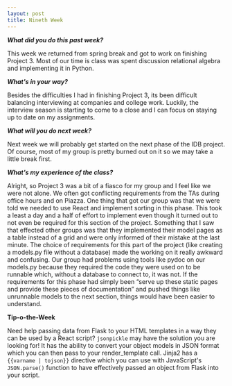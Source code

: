 ```yaml
---
layout: post
title: Nineth Week
---
```

<p><b><i>What did you do this past week?</i></b></p>
<p>This week we returned from spring break and got to work on finishing Project 3. Most of our time is class was spent discussion relational algebra and implementing it in Python.</p>
<p><b><i>What's in your way?</i></b></p>
<p>Besides the difficulties I had in finishing Project 3, its been difficult balancing interviewing at companies and college work. Luckily, the interview season is starting to come to a close and I can focus on staying up to date on my assignments.</p>
<p><b><i>What will you do next week?</i></b></p>
<p>Next week we will probably get started on the next phase of the IDB project. Of course, most of my group is pretty burned out on it so we may take a little break first.</p>
<p><b><i>What's my experience of the class?</i></b></p>
<p>Alright, so Project 3 was a bit of a fiasco for my group and I feel like we were not alone. We often got conflicting requirements from the TAs during office hours and on Piazza. One thing that got our group was that we were told we needed to use React and implement sorting in this phase. This took a least a day and a half of effort to implement even though it turned out to not even be required for this section of the project. Something that I saw that effected other groups was that they implemented their model pages as a table instead of a grid and were only informed of their mistake at the last minute. The choice of requirements for this part of the project (like creating a models.py file without a database) made the working on it really awkward and confusing. Our group had problems using tools like pydoc on our models.py because they required the code they were used on to be runnable which, without a database to connect to, it was not. If the requirements for this phase had simply been “serve up these static pages and provide these pieces of documentation” and pushed things like unrunnable models to the next section, things would have been easier to understand.</p>
<p><b>Tip-o-the-Week</b></p>
<p>Need help passing data from Flask to your HTML templates in a way they can be used by a React script? <code>jsonpickle</code> may have the solution you are looking for! It has the ability to convert your object models in JSON format which you can then pass to your render_template call. Jinja2 has a <code>{{varname &#124 tojson}}</code> directive which you can use with JavaScript's <code>JSON.parse()</code> function to have effectively passed an object from Flask into your script.</p>
